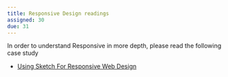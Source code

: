 ```yaml
---
title: Responsive Design readings
assigned: 30
due: 31
---
```


In order to understand Responsive in more depth, please read the following case study

- [Using Sketch For Responsive Web Design](https://www.smashingmagazine.com/2015/04/using-sketch-for-responsive-web-design-case-study/)

